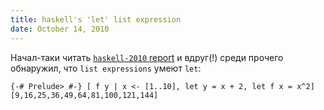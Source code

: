 ```yaml
---
title: haskell's 'let' list expression
date: October 14, 2010
---
```


Начал-таки читать [`haskell-2010` report](http://www.haskell.org/definition/haskell2010.pdf)
и вдруг(!) среди прочего обнаружил, что `list expressions` умеют `let`:

~~~~ { .haskell }
{-# Prelude> #-} [ f y | x <- [1..10], let y = x + 2, let f x = x^2]
[9,16,25,36,49,64,81,100,121,144]
~~~~
